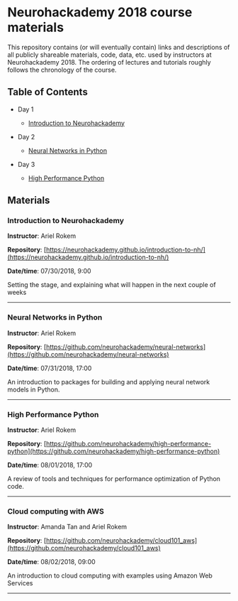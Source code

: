 # Neurohackademy 2018 course materials

This repository contains (or will eventually contain) links and descriptions of all publicly shareable materials, code, data, etc. used by instructors at Neurohackademy 2018. The ordering of lectures and tutorials roughly follows the chronology of the course.

## Table of Contents

* Day 1
	* [Introduction to Neurohackademy](#bl1)

* Day 2
	* [Neural Networks in Python](#bl2)

* Day 3
	* [High Performance Python](#bl3)



## Materials

### <a id="bl1"></a>Introduction to Neurohackademy

**Instructor**: Ariel Rokem

**Repository**: [https://neurohackademy.github.io/introduction-to-nh/](https://neurohackademy.github.io/introduction-to-nh/)

**Date/time**: 07/30/2018, 9:00

Setting the stage, and explaining what will happen in the next couple of weeks

---

### <a id="bl2"></a>Neural Networks in Python

**Instructor**: Ariel Rokem

**Repository**: [https://github.com/neurohackademy/neural-networks](https://github.com/neurohackademy/neural-networks)

**Date/time**: 07/31/2018, 17:00

An introduction to packages for building and applying neural network models in Python.

---

### <a id="bl3"></a>High Performance Python

**Instructor**: Ariel Rokem

**Repository**: [https://github.com/neurohackademy/high-performance-python](https://github.com/neurohackademy/high-performance-python)

**Date/time**: 08/01/2018, 17:00

A review of tools and techniques for performance optimization of Python code.

---

### <a id="bl4"></a>Cloud computing with AWS

**Instructor**: Amanda Tan and Ariel Rokem

**Repository**: [https://github.com/neurohackademy/cloud101_aws](https://github.com/neurohackademy/cloud101_aws)

**Date/time**: 08/02/2018, 09:00

An introduction to cloud computing with examples using Amazon Web Services

---
